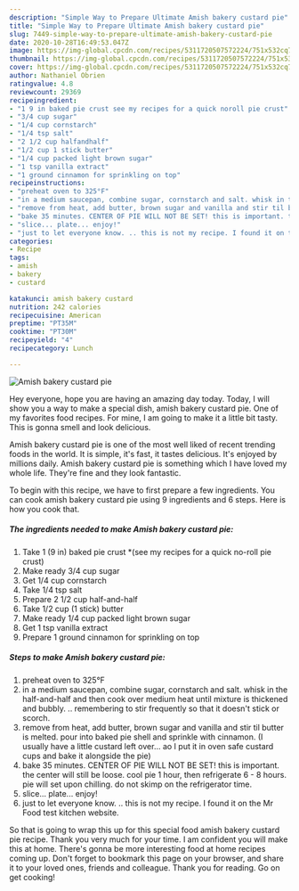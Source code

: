 ```yaml
---
description: "Simple Way to Prepare Ultimate Amish bakery custard pie"
title: "Simple Way to Prepare Ultimate Amish bakery custard pie"
slug: 7449-simple-way-to-prepare-ultimate-amish-bakery-custard-pie
date: 2020-10-28T16:49:53.047Z
image: https://img-global.cpcdn.com/recipes/5311720507572224/751x532cq70/amish-bakery-custard-pie-recipe-main-photo.jpg
thumbnail: https://img-global.cpcdn.com/recipes/5311720507572224/751x532cq70/amish-bakery-custard-pie-recipe-main-photo.jpg
cover: https://img-global.cpcdn.com/recipes/5311720507572224/751x532cq70/amish-bakery-custard-pie-recipe-main-photo.jpg
author: Nathaniel Obrien
ratingvalue: 4.8
reviewcount: 29369
recipeingredient:
- "1 9 in baked pie crust see my recipes for a quick noroll pie crust"
- "3/4 cup sugar"
- "1/4 cup cornstarch"
- "1/4 tsp salt"
- "2 1/2 cup halfandhalf"
- "1/2 cup 1 stick butter"
- "1/4 cup packed light brown sugar"
- "1 tsp vanilla extract"
- "1 ground cinnamon for sprinkling on top"
recipeinstructions:
- "preheat oven to 325°F"
- "in a medium saucepan, combine sugar, cornstarch and salt. whisk in the half-and-half and then cook over medium heat until mixture is thickened and bubbly. .. remembering to stir frequently so that it doesn&#39;t stick or scorch."
- "remove from heat, add butter, brown sugar and vanilla and stir til butter is melted. pour into baked pie shell and sprinkle with cinnamon. (I usually have a little custard left over... ao I put it in oven safe  custard cups and bake it alongside the pie)"
- "bake 35 minutes. CENTER OF PIE WILL NOT BE SET! this is important. the center will still be loose. cool pie 1 hour, then refrigerate 6 - 8 hours. pie will set upon chilling.  do not skimp on the refrigerator time."
- "slice... plate... enjoy!"
- "just to let everyone know. .. this is not my recipe. I found it on the Mr Food test kitchen website."
categories:
- Recipe
tags:
- amish
- bakery
- custard

katakunci: amish bakery custard 
nutrition: 242 calories
recipecuisine: American
preptime: "PT35M"
cooktime: "PT30M"
recipeyield: "4"
recipecategory: Lunch

---
```



![Amish bakery custard pie](https://img-global.cpcdn.com/recipes/5311720507572224/751x532cq70/amish-bakery-custard-pie-recipe-main-photo.jpg)

Hey everyone, hope you are having an amazing day today. Today, I will show you a way to make a special dish, amish bakery custard pie. One of my favorites food recipes. For mine, I am going to make it a little bit tasty. This is gonna smell and look delicious.

Amish bakery custard pie is one of the most well liked of recent trending foods in the world. It is simple, it's fast, it tastes delicious. It's enjoyed by millions daily. Amish bakery custard pie is something which I have loved my whole life. They're fine and they look fantastic.




To begin with this recipe, we have to first prepare a few ingredients. You can cook amish bakery custard pie using 9 ingredients and 6 steps. Here is how you cook that.

<!--inarticleads1-->

##### The ingredients needed to make Amish bakery custard pie:

1. Take 1 (9 in) baked pie crust *(see my recipes for a quick no-roll pie crust)
1. Make ready 3/4 cup sugar
1. Get 1/4 cup cornstarch
1. Take 1/4 tsp salt
1. Prepare 2 1/2 cup half-and-half
1. Take 1/2 cup (1 stick) butter
1. Make ready 1/4 cup packed light brown sugar
1. Get 1 tsp vanilla extract
1. Prepare 1 ground cinnamon for sprinkling on top




<!--inarticleads2-->

##### Steps to make Amish bakery custard pie:

1. preheat oven to 325°F
1. in a medium saucepan, combine sugar, cornstarch and salt. whisk in the half-and-half and then cook over medium heat until mixture is thickened and bubbly. .. remembering to stir frequently so that it doesn&#39;t stick or scorch.
1. remove from heat, add butter, brown sugar and vanilla and stir til butter is melted. pour into baked pie shell and sprinkle with cinnamon. (I usually have a little custard left over... ao I put it in oven safe  custard cups and bake it alongside the pie)
1. bake 35 minutes. CENTER OF PIE WILL NOT BE SET! this is important. the center will still be loose. cool pie 1 hour, then refrigerate 6 - 8 hours. pie will set upon chilling.  do not skimp on the refrigerator time.
1. slice... plate... enjoy!
1. just to let everyone know. .. this is not my recipe. I found it on the Mr Food test kitchen website.




So that is going to wrap this up for this special food amish bakery custard pie recipe. Thank you very much for your time. I am confident you will make this at home. There's gonna be more interesting food at home recipes coming up. Don't forget to bookmark this page on your browser, and share it to your loved ones, friends and colleague. Thank you for reading. Go on get cooking!
